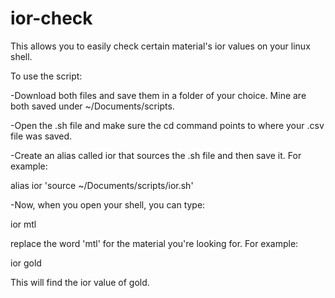 # ior-check

This allows you to easily check certain material's ior values on your linux shell.


To use the script:

-Download both files and save them in a folder of your choice. Mine are both saved under ~/Documents/scripts.

-Open the .sh file and make sure the cd command points to where your .csv file was saved.

-Create an alias called ior that sources the .sh file and then save it. For example:

alias ior 'source ~/Documents/scripts/ior.sh'

-Now, when you open your shell, you can type:

ior mtl

replace the word 'mtl' for the material you're looking for. For example:

ior gold

This will find the ior value of gold.
